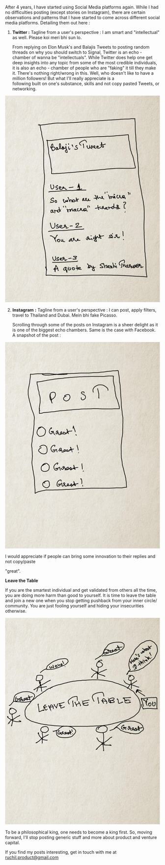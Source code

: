 After 4 years, I have started using Social Media platforms again. While I had no difficulties posting (except stories on Instagram), there are certain observations and patterns that I have started to come across different social media platforms. Detailing them out here : 

1. **Twitter :** Tagline from a user's perspective : I am smart and "intellectual" as well. Please koi 
    meri bhi sun lo. 
    
    From replying on Elon Musk's and Balajis Tweets to posting random threads on why you should 
    switch to Signal, Twitter is an echo - chamber of wanna be "intellectuals". While Twitter does 
    help one get deep insights into any topic from some of the most credible individuals, it is also 
    an echo - chamber of people who are "faking" it till they make it. There's nothing right/wrong in 
    this. Well, who doesn't like to have a million followers! But what I'll really appreciate is a   
    following built on one's substance, skills and not copy pasted Tweets, or networking. 

![image](https://github.com/23Ruchil/Blog/blob/gh-pages/assets/Images/Twitter.jpg?raw=true)

2. **Instagram**  **:** Tagline from a user's perspective : I can post, apply filters, travel to Thailand and 
    Dubai. Mein bhi fake Picasso. 

    Scrolling through some of the posts on Instagram is a sheer delight as it is one of the biggest 
    echo chambers. Same is the case with Facebook. A snapshot of the post : 

![image](https://github.com/23Ruchil/Blog/blob/gh-pages/assets/Images/Instagram.jpg?raw=true)

I would appreciate if people can bring some innovation to their replies and not copy/paste 

 "great". 

**Leave the Table**

If you are the smartest individual and get validated from others all the time, you are doing more harm than good to yourself. It is time to leave the table and join a new one when you stop getting pushback from your inner circle/ community. You are just fooling yourself and hiding your insecurities otherwise. 

![image](https://github.com/23Ruchil/Blog/blob/gh-pages/assets/Images/Table.jpg?raw=true)

To be a philosophical king, one needs to become a king first. So, moving forward, I'll stop posting generic stuff and more about product and venture capital. 

If you find my posts interesting, get in touch with me at [ruchil.product@gmail.com](mailto:ruchil.product@gmail.com)